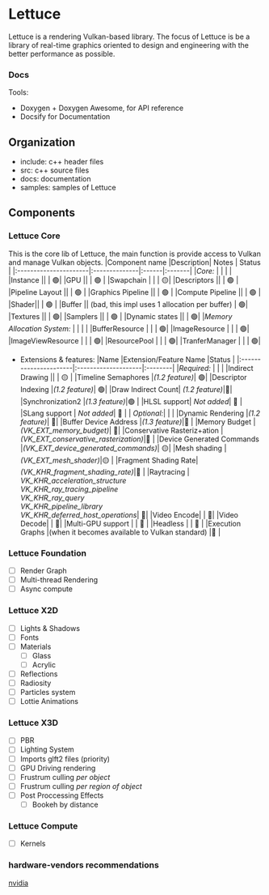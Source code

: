 # Lettuce

Lettuce is a rendering Vulkan-based library.
The focus of Lettuce is be a library of real-time graphics oriented to design and engineering with the better
performance as possible.

### Docs

Tools:

- Doxygen + Doxygen Awesome, for API reference
- Docsify for Documentation

## Organization

- include: c++ header files
- src: c++ source files
- docs: documentation
- samples: samples of Lettuce

## Components

### Lettuce Core

This is the core lib of Lettuce, the main function is provide access to Vulkan and manage Vulkan objects.
|Component name |Description| Notes | Status |
|:----------------------|:--------------|:------|:-------|
|_Core:_ | | | |
|Instance || | 🟢|
|GPU || | 🟢 |
|Swapchain | | | 🟡|
|Descriptors || | 🟢 |
|Pipeline Layout || | 🟢 |
|Graphics Pipeline || | 🟢 |
|Compute Pipeline || | 🟢 |
|Shader|| | 🟢 |
|Buffer || (bad, this impl uses 1 allocation per buffer) | 🟢|
|Textures || | 🟢|
|Samplers || | 🟢 |
|Dynamic states || | 🟢|
|_Memory Allocation System:_ | | | |
|BufferResource | | | 🟢|
|ImageResource | | | 🟢|
|ImageViewResource | | | 🟢|
|ResourcePool | | | 🟢|
|TranferManager | | | 🟢|

- Extensions & features:
  |Name |Extension/Feature Name |Status |
  |:----------------------|:--------------------|:--------|
  |_Required:_ | | |
  |Indirect Drawing || | 🟡 |
  |Timeline Semaphores |_(1.2 feature)_| 🟢|
  |Descriptor Indexing |_(1.2 feature)_| 🟢|
  |Draw Indirect Count| _(1.2 feature)_|🚧|
  |Synchronization2 |_(1.3 feature)_|🟢 |
  |HLSL support| _Not added_| 🚧 |
  |SLang support | _Not added_| 🚧 |
  | _Optional:_| | |
  |Dynamic Rendering |_(1.2 feature)_| 🚧|
  |Buffer Device Address |_(1.3 feature)_|🚧 |
  |Memory Budget | _(VK_EXT_memory_budget)_| 🚧|
  |Conservative Rasteriz+ation |_(VK_EXT_conservative_rasterization)_|🚧 |
  |Device Generated Commands |_(VK_EXT_device_generated_commands)_| 🟡|
  |Mesh shading |_(VK_EXT_mesh_shader)_|🟡 |
  |Fragment Shading Rate| _(VK_KHR_fragment_shading_rate)_|🚧 |
  |Raytracing | _VK_KHR_acceleration_structure_ <br> _VK_KHR_ray_tracing_pipeline_ <br> _VK_KHR_ray_query_ <br> _VK_KHR_pipeline_library_ <br> _VK_KHR_deferred_host_operations_| 🚧|
  |Video Encode| | 🚧|
  |Video Decode| | 🚧|
  |Multi-GPU support | | 🚧 |
  |Headless | | 🚧 |
  |Execution Graphs |(when it becomes available to Vulkan standard) |🚧 |
  
### Lettuce Foundation

- [ ] Render Graph
- [ ] Multi-thread Rendering
- [ ] Async compute
### Lettuce X2D

- [ ] Lights & Shadows
- [ ] Fonts
- [ ] Materials
  - [ ] Glass
  - [ ] Acrylic
- [ ] Reflections
- [ ] Radiosity
- [ ] Particles system
- [ ] Lottie Animations

### Lettuce X3D

- [ ] PBR
- [ ] Lighting System
- [ ] Imports glft2 files (priority)
- [ ] GPU Driving rendering
- [ ] Frustrum culling _per object_
- [ ] Frustrum culling _per region of object_
- [ ] Post Proccessing Effects
  - [ ] Bookeh by distance

### Lettuce Compute

- [ ] Kernels

### hardware-vendors recommendations

[nvidia](https://developer.nvidia.com/blog/vulkan-dos-donts/)
